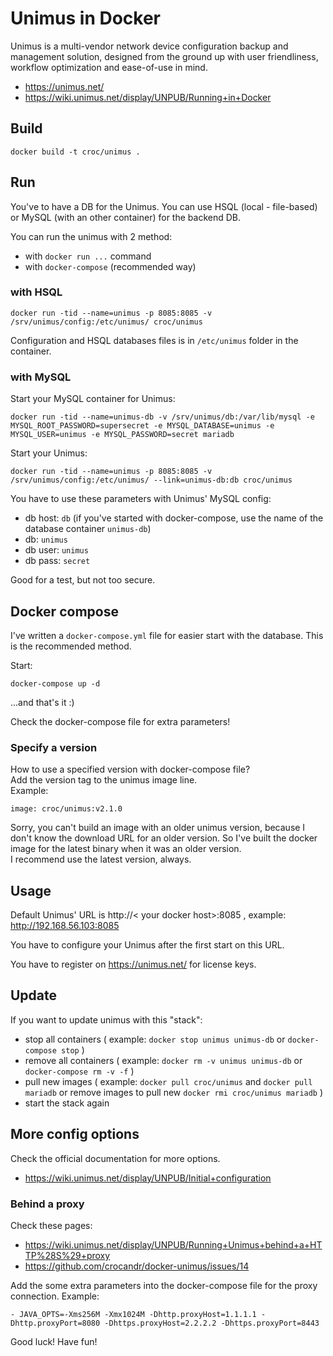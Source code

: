 # Unimus in Docker

Unimus is a multi-vendor network device configuration backup and management solution, designed from the ground up with user friendliness, workflow optimization and ease-of-use in mind.

  - https://unimus.net/
  - https://wiki.unimus.net/display/UNPUB/Running+in+Docker

## Build

```
docker build -t croc/unimus .
```

## Run

You've to have a DB for the Unimus.
You can use HSQL (local - file-based) or MySQL (with an other container) for the backend DB.

You can run the unimus with 2 method:
  - with `docker run ...` command
  - with `docker-compose` (recommended way)

### with HSQL

```
docker run -tid --name=unimus -p 8085:8085 -v /srv/unimus/config:/etc/unimus/ croc/unimus
```

Configuration and HSQL databases files is in `/etc/unimus` folder in the container.

### with MySQL

Start your MySQL container for Unimus:

```
docker run -tid --name=unimus-db -v /srv/unimus/db:/var/lib/mysql -e MYSQL_ROOT_PASSWORD=supersecret -e MYSQL_DATABASE=unimus -e MYSQL_USER=unimus -e MYSQL_PASSWORD=secret mariadb
```

Start your Unimus:

```
docker run -tid --name=unimus -p 8085:8085 -v /srv/unimus/config:/etc/unimus/ --link=unimus-db:db croc/unimus
```

You have to use these parameters with Unimus' MySQL config:
  - db host: `db` (if you've started with docker-compose, use the name of the database container `unimus-db`)
  - db: `unimus`
  - db user: `unimus`
  - db pass: `secret`

Good for a test, but not too secure.

## Docker compose

I've written a `docker-compose.yml` file for easier start with the database. This is the recommended method.

Start:
```
docker-compose up -d
```

...and that's it :)


Check the docker-compose file for extra parameters!

### Specify a version

How to use a specified version with docker-compose file? <br />
Add the version tag to the unimus image line. <br />
Example:
```
image: croc/unimus:v2.1.0
```

Sorry, you can't build an image with an older unimus version, because I don't know the download URL for an older version. So I've built the docker image for the latest binary when it was an older version. <br />
I recommend use the latest version, always.

## Usage

Default Unimus' URL is http://< your docker host>:8085 , example: http://192.168.56.103:8085

You have to configure your Unimus after the first start on this URL.

You have to register on https://unimus.net/ for license keys.

## Update

If you want to update unimus with this "stack":
  - stop all containers ( example: `docker stop unimus unimus-db` or `docker-compose stop` )
  - remove all containers ( example: `docker rm -v unimus unimus-db` or `docker-compose rm -v -f` )
  - pull new images ( example: `docker pull croc/unimus` and `docker pull mariadb` or remove images to pull new `docker rmi croc/unimus mariadb` )
  - start the stack again


## More config options

Check the official documentation for more options.

  - https://wiki.unimus.net/display/UNPUB/Initial+configuration

### Behind a proxy

Check these pages:
  - https://wiki.unimus.net/display/UNPUB/Running+Unimus+behind+a+HTTP%28S%29+proxy
  - https://github.com/crocandr/docker-unimus/issues/14

Add the some extra parameters into the docker-compose file for the proxy connection. Example:
```
- JAVA_OPTS=-Xms256M -Xmx1024M -Dhttp.proxyHost=1.1.1.1 -Dhttp.proxyPort=8080 -Dhttps.proxyHost=2.2.2.2 -Dhttps.proxyPort=8443
```



Good luck! Have fun!
